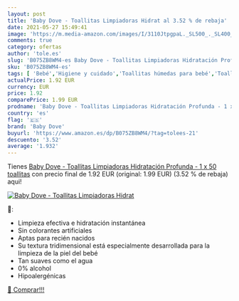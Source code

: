 ```yaml
---
layout: post
title: 'Baby Dove - Toallitas Limpiadoras Hidrat al 3.52 % de rebaja'
date: 2021-05-27 15:49:41
image: 'https://m.media-amazon.com/images/I/3110JtpgpaL._SL500_._SL400_.jpg'
comments: true
category: ofertas
author: 'tole.es'
slug: 'B075ZB8WM4-es Baby Dove - Toallitas Limpiadoras Hidratación Profunda - 1...'
sku: 'B075ZB8WM4-es'
tags: [ 'Bebé','Higiene y cuidado','Toallitas húmedas para bebé','Toallitas y accesorios para bebé','baby dove','dove', ]
actualPrice: 1.92 EUR
currency: EUR
price: 1.92
comparePrice: 1.99 EUR
prodname: 'Baby Dove - Toallitas Limpiadoras Hidratación Profunda - 1 x 50 toallitas'
country: 'es'
flag: '🇪🇸'
brand: 'Baby Dove'
buyurl: 'https://www.amazon.es/dp/B075ZB8WM4/?tag=tolees-21'
descuento: '3.52'
average: '1.932'
---
```


Tienes [Baby Dove - Toallitas Limpiadoras Hidratación Profunda - 1 x 50 toallitas](https://www.amazon.es/dp/B075ZB8WM4/?tag=tolees-21) con precio final de  1.92 EUR (original: 1.99 EUR) (3.52 %  de rebaja) aqui!

[![Baby Dove - Toallitas Limpiadoras Hidrat](https://m.media-amazon.com/images/I/3110JtpgpaL._SL500_._SL400_.jpg)](https://www.amazon.es/dp/B075ZB8WM4/?tag=tolees-21)

🔎:

- Limpieza efectiva e hidratación instantánea
- Sin colorantes artificiales
- Aptas para recién nacidos
- Su textura tridimensional está especialmente desarrollada para la limpieza de la piel del bebé
- Tan suaves como el agua
- 0% alcohol
- Hipoalergénicas

[🛒 Comprar!!!](https://www.amazon.es/dp/B075ZB8WM4/?tag=tolees-21)
